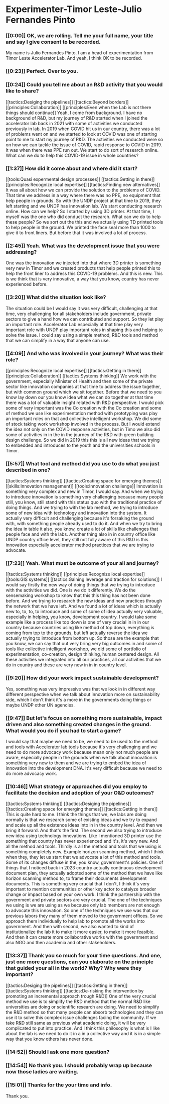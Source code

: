# Experimenter\-Timor Leste\-Julio Fernandes Pinto

### [[0:00]] OK, we are rolling\. Tell me your full name, your title and say I give consent to be recorded\.

My name is Julio Fernandes Pinto\. I am a head of experimentation from Timor Leste Accelerator Lab\. And yeah, I think OK to be recorded\.

### [[0:23]] Perfect\. Over to you\.

### [[0:24]] Could you tell me about an R&D activity that you would like to share?

[[tactics:Desiging the pipelines]]
[[tactics:Beyond borders]]
[[principles:Collaboration]]
[[principles:Even when the Lab is not there things should continue]]
Yeah, I come from background\. I have no background of R&D, but my journey of R&D started when I joined the accelerator lab back in 2021 with some of activities we conducted previously in lab\. In 2019 when COVID hit us in our country, there was a lot of problems went on and we started to look at COVID was one of starting point to me to start my journey of R&D\. The activities we conducted were so on how we can tackle the issue of COVID, rapid response to COVID in 2019\. It was when there was PPE run out\. We start to do sort of research online\. What can we do to help this COVID\-19 issue in whole countries?


### [[1:37]] How did it come about and where did it start? 

[[tools:Quasi expermental design processes]]
[[tactics:Getting in there]]
[[principles:Recognize local expertise]]
[[tactics:Finding new alternatives]]
It was all about how we can provide the solution to the problems of COVID\. That time we address in a way where there was no PPE, no equipment that help people in grounds\. So with the UNDP project at that time to 2019, they left starting and we UNDP has innovation lab\. We start conducting research online\. How can we help? So I started by using 3D printer\. At that time, I myself was the one who did conduct the research\. What can we do to help these people? So we sort out the this and we actually using TD printed tools to help people in the ground\. We printed the face seal more than 1000 to give it to front liners\. But before that it was involved a lot of process\.


### [[2:45]] Yeah\. What was the development issue that you were addressing?

One was the innovation we injected into that where 3D printer is something very new in Timor and we created products that help people printed this to help the front liner to address this COVID\-19 problems\. And this is new\. This is we think that is very innovative, a way that you know, country has never experienced before\.

### [[3:20]] What did the situation look like?

The situation could be I would say it was very difficult, challenging at that time, very challenging for all stakeholders include government, private sectors to give a hand how we can contributed and support\. So they let play an important role\. Accelerator Lab especially at that time play very important role with UNDP play important roles in shaping this and helping to solve the issue\. I could say using a simple method, R&D tools and method that we can simplify in a way that anyone can use\.

### [[4:09]] And who was involved in your journey? What was their role?

[[principles:Recognize local expertise]]
[[tactics:Getting in there]]
[[principles:Collaboration]]
[[tactics:Systems thinking]]
We work with the government, especially Minister of Health and then some of the private sector like innovation companies at that time to address the issue together, but with common ground which we sit together\. Before that we need to you know lay down our you know idea what we can do together at that time there was a lot of valuable insight related with R&D perspective\. I would pick some of very important was the Co creation with the Co creation and some of method we use like experimentation method with prototyping was play an important roles on that and collective intelligent workshop\. We did some of stock taking work workshop involved in the process\. But I would extend the idea not only on the COVID response activities, but in Timo we also did some of activities in in the in the journey of the R&D with green building design challenge\. So we did in 2019 this this is all new ideas that we trying to embedded and introduces to the youth and the universities schools in Timor\.


### [[5:57]] What tool and method did you use to do what you just described in one?

[[tactics:Systems thinking]]
[[tactics:Creating space for emerging themes]]
[[skills:Innovation management]]
[[tools:Innovation challenge]]
Innovation is something very complex and new in Timor, I would say\. And when we trying to introduce innovation is something very challenging because many people still, you know, still stand with this status quo with the traditional practice of doing things\. And we trying to with the lab method, we trying to introduce some of new idea with technology and innovation into the system\. It actually very difficult and challenging because it's forsaking the ground with, with something people already used to do it\. And when we try to bring the idea in table it also, you know, create a lot of skills like challenges that people face and with the labs\. Another thing also in in country office like UNDP country office level, they still not fully aware of this R&D is this innovation especially accelerator method practices that we are trying to advocate\.


### [[7:23]] Yeah\. What must be outcome of your all and journey?

[[tactics:Systems thinking]]
[[principles:Recognize local expertise]]
[[tools:GIS systems]]
[[tactics:Gaining leverage and traction for solutions]]
I would say firstly the new way of doing things that we trying to introduce with the activities we did\. One is we do it differently\. We do the sensemaking workshop to know that this this thing has not been done before\. And we trying to research the new ideas and new practices through the network that we have left\. And we found a lot of ideas which is actually new to, to, to, to introduce and some of some of idea actually very valuable, especially in helping, you know, development country\. I would take some example like a process like top down is one of very crucial in in in our country because countries using like method of top down, everything is coming from top to the grounds, but left actually reverse the idea we actually trying to introduce from bottom up\. So those are the example that you know, we can say that out very bring very big outcomes in and some of tools like collective intelligent workshop, we did some of portfolio of experimentation, co\-creation, design thinking, human centered design\. All these activities we integrated into all our practices, all our activities that we do in country and these are very new in in in country level\.


### [[9:20]] How did your work impact sustainable development?

Yes, something was very impressive was that we look in in different way different perspective when we talk about innovation more on sustainability side, which I don't think it's a more in the governments doing things or maybe UNDP other UN agencies\.

### [[9:47]] But let's focus on something more sustainable, impact driven and also something created changes in the ground\. What would you do if you had to start a game?

I would say that maybe we need to be, we need to be used to the method and tools with Accelerator lab tools because it's very challenging and we need to do more advocacy work because mean only not much people are aware, especially people in the grounds when we talk about innovation is something very new to them and we are trying to embed the idea of innovation into the development DNA\. It's very difficult because we need to do more advocacy work\.

### [[10:46]] What strategy or approaches did you employ to facilitate the decision and adoption of your O&D outcomes?

[[tactics:Systems thinking]]
[[tactics:Desiging the pipelines]]
[[tactics:Creating space for emerging themes]]
[[tactics:Getting in there]]
This is quite hard to me\. I think the things that we, we labs are doing normally is that we research some of existing ideas and we try to expand and scale up all the existence ideas into in in the country level\. And then we bring it forward\. And that's the first\. The second we also trying to introduce new idea using technology innovations\. Like I mentioned 3D printer use the something that country has never experienced and it's, it's very new\. And all the method and tools\. Thirdly is all the method and tools that we using is something completely new\. Example horizon scanning method, which I think when they, they let us start that we advocate a lot of this method and tools\. Some of its changes diffuse in the, you know, government's policies\. One of things that I noticed back in 2023 country actually continuous development document plan, they actually adopted some of the method that we have like horizon scanning method to, to frame their documents development documents\. This is something very crucial that I don't, I think it's very important to mention communities or other key actor to catalyze broader change or impact based on your own work\. I think the partnership with the government and private sectors are very crucial\. The one of the techniques we using is we are using as we because only lab members are not enough to advocate this innovation\. So one of the techniques we use was that our previous labors they many of them moved to the government offices\. So we approach them individually to help lab to promote all the works into government\. And then with second, we also wanted to kind of institutionalize the lab it to make it more easier, to make it more feasible\. And then it can create more collaborative works with the government and also NGO and then academia and other stakeholders\.


### [[13:37]] Thank you so much for your time questions\. And one, just one more questions, can you elaborate on the principle that guided your all in the world? Why? Why were they important?

[[tactics:Desiging the pipelines]]
[[tactics:Getting in there]]
[[tactics:Systems thinking]]
[[tactics:De-risking the intervention by promoting an incremental approach trough R&D]]
One of the very crucial method we use is to simplify the R&D method that the normal R&D like universities are doing or scientific research are doing\. We need to simplify the R&D method so that many people can absorb technologies and they can use it to solve this complex issue challenges facing the community\. If we take R&D still same as previous what academic doing, it will be very complicated to put into practice\. And I think this philosophy is what is I like about the lab is we need to do it in a in a collective way and it is in a simple way that you know others has never done\.


### [[14:52]] Should I ask one more question?

### [[14:54]] No thank you\. I should probably wrap up because now those ladies are waiting\.

### [[15:01]] Thanks for the your time and info\.

Thank you\.

